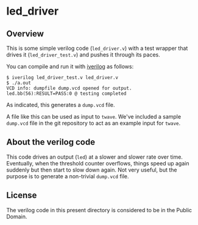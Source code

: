 # led_driver

## Overview

This is some simple verilog code (`led_driver.v`) with a test wrapper
that drives it (`led_driver_test.v`) and pushes it through its
paces.

You can compile and run it with
[iverilog](https://steveicarus.github.io/iverilog/) as follows:
```
$ iverilog led_driver_test.v led_driver.v
$ ./a.out
VCD info: dumpfile dump.vcd opened for output.
led.bb(56):RESULT=PASS:0 @ testing completed
```
As indicated, this generates a `dump.vcd` file.

A file like this can be used as input to `twave`. We've included a
sample `dump.vcd` file in the git repository to act as an example
input for `twave`.

## About the verilog code

This code drives an output (`led`) at a slower and slower rate over
time. Eventually, when the threshold counter overflows, things speed
up again suddenly but then start to slow down again. Not very useful,
but the purpose is to generate a non-trivial `dump.vcd` file.

## License

The verilog code in this present directory is considered to be in the
Public Domain.
